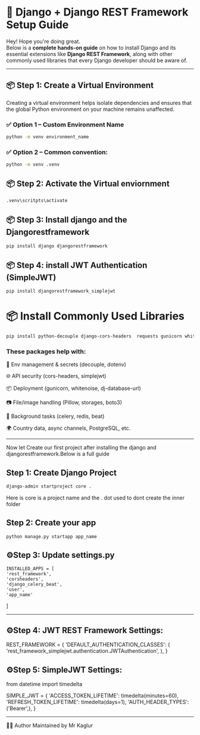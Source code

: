 # 🚀 Django + Django REST Framework Setup Guide

Hey! Hope you're doing great.  
Below is a **complete hands-on guide** on how to install Django and its essential extensions like **Django REST Framework**, along with other commonly used libraries that every Django developer should be aware of.

---

## 📦 Step 1: Create a Virtual Environment

Creating a virtual environment helps isolate dependencies and ensures that the global Python environment on your machine remains unaffected.

### ✅ Option 1 – Custom Environment Name

```bash
python -m venv environment_name

```

### ✅ Option 2 – Common convention:

```bash
python -m venv .venv
```

## 📦 Step 2: Activate the Virtual enviornment

```bash
.venv\scritpts\activate
```

## 📦 Step 3: Install django and the Djangorestframework

```bash
pip install django djangorestframework
```

## 📦 Step 4: install JWT Authentication (SimpleJWT)

```bash
pip install djangorestframework_simplejwt
```

# 📦 Install Commonly Used Libraries

```bash
pip install python-decouple django-cors-headers  requests gunicorn whitenoise redis celery django-celery-beat django-countries channels psycopg2-binary python-dotenv dj-database-url python-decouple Pillow django-storages boto3
```

### These packages help with:

🔑 Env management & secrets (decouple, dotenv)

🌐 API security (cors-headers, simplejwt)

📦 Deployment (gunicorn, whitenoise, dj-database-url)

📷 File/image handling (Pillow, storages, boto3)

🔄 Background tasks (celery, redis, beat)

🌍 Country data, async channels, PostgreSQL, etc.

---

Now let Create our first project after installing the django and djangorestframework.Below is a full guide

## Step 1: Create Django Project

```bash
django-admin startproject core .
```

Here is core is a project name and the . dot used to dont create the inner folder

## Step 2: Create your app

```bash
python manage.py startapp app_name
```

## ⚙️Step 3: Update settings.py

    INSTALLED_APPS = [
    'rest_framework',
    'corsheaders',
    'django_celery_beat',
    'user',
    'app_name'

]

---

## ⚙️Step 4: JWT REST Framework Settings:

REST_FRAMEWORK = {
'DEFAULT_AUTHENTICATION_CLASSES': (
'rest_framework_simplejwt.authentication.JWTAuthentication',
),
}

## ⚙️Step 5: SimpleJWT Settings:

from datetime import timedelta

SIMPLE_JWT = {
'ACCESS_TOKEN_LIFETIME': timedelta(minutes=60),
'REFRESH_TOKEN_LIFETIME': timedelta(days=1),
'AUTH_HEADER_TYPES': ('Bearer',),
}

---

🧑‍💻 Author
Maintained by Mr Kaglur
